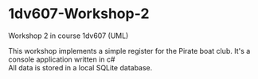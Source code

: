 # 1dv607-Workshop-2
Workshop 2 in course 1dv607 (UML)
   
This workshop implements a simple register for the Pirate boat club. It's a console application written in c#     
All data is stored in a local SQLite database.    
